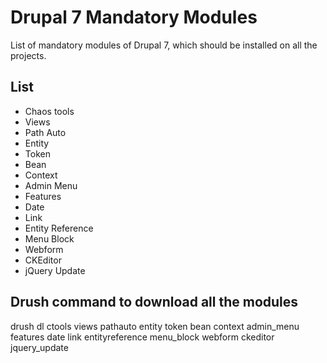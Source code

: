 # Drupal 7 Mandatory Modules
List of mandatory modules of Drupal 7, which should be installed on all the projects.

## List
- Chaos tools
- Views
- Path Auto
- Entity
- Token
- Bean
- Context
- Admin Menu
- Features
- Date
- Link
- Entity Reference
- Menu Block
- Webform
- CKEditor
- jQuery Update

## Drush command to download all the modules
drush dl ctools views pathauto entity token bean context admin_menu features date link entityreference menu_block webform ckeditor jquery_update

